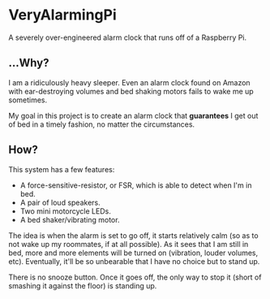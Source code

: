 # VeryAlarmingPi

A severely over-engineered alarm clock that runs off of a Raspberry Pi.

## ...Why?
I am a ridiculously heavy sleeper. Even an alarm clock found on Amazon with ear-destroying volumes and bed shaking motors fails to wake me up sometimes.

My goal in this project is to create an alarm clock that **guarantees** I get out of bed in a timely fashion, no matter the circumstances.

## How?
This system has a few features:
* A force-sensitive-resistor, or FSR, which is able to detect when I'm in bed.
* A pair of loud speakers.
* Two mini motorcycle LEDs.
* A bed shaker/vibrating motor.

The idea is when the alarm is set to go off, it starts relatively calm (so as to not wake up my roommates, if at all possible). As it sees that I am still in bed, more and more elements will be turned on (vibration, louder volumes, etc). Eventually, it'll be so unbearable that I have no choice but to stand up.

There is no snooze button. Once it goes off, the only way to stop it (short of smashing it against the floor) is standing up.